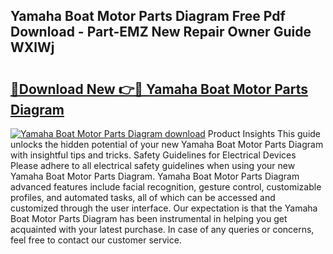 ## Yamaha Boat Motor Parts Diagram Free Pdf Download - Part-EMZ New Repair Owner Guide WXlWj

# <h2><a href="http://dfriie.blite.top/?on=Yamaha+Boat+Motor+Parts+Diagram">🔗Download New 👉🔴 Yamaha Boat Motor Parts Diagram</a></h2>

[![Yamaha Boat Motor Parts Diagram download](https://i.imgur.com/lujVjoI.png)](http://dfriie.blite.top/?on=Yamaha+Boat+Motor+Parts+Diagram)
Product Insights This guide unlocks the hidden potential of your new Yamaha Boat Motor Parts Diagram with insightful tips and tricks. Safety Guidelines for Electrical Devices Please adhere to all electrical safety guidelines when using your new Yamaha Boat Motor Parts Diagram. Yamaha Boat Motor Parts Diagram advanced features include facial recognition, gesture control, customizable profiles, and automated tasks, all of which can be accessed and customized through the user interface. Our expectation is that the Yamaha Boat Motor Parts Diagram has been instrumental in helping you get acquainted with your latest purchase. In case of any queries or concerns, feel free to contact our customer service.
